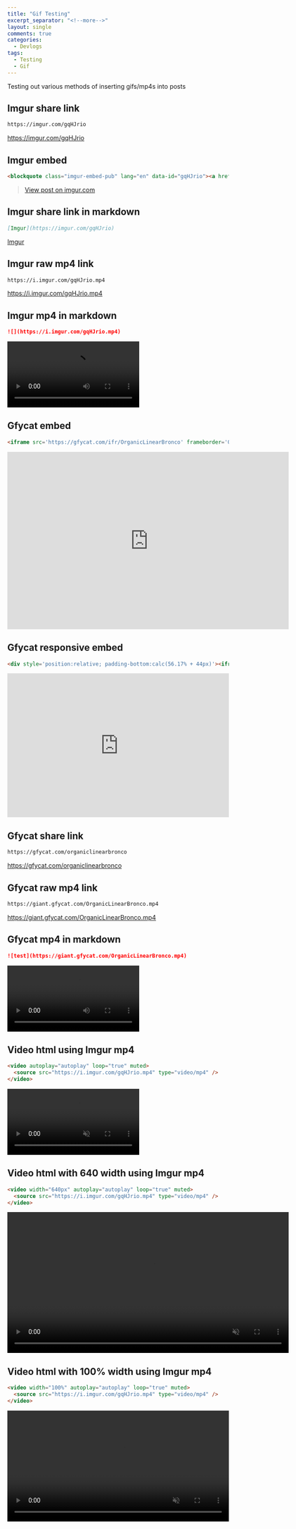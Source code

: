```yaml
---
title: "Gif Testing"
excerpt_separator: "<!--more-->"
layout: single
comments: true
categories:
  - Devlogs
tags:
  - Testing
  - Gif
---
```


Testing out various methods of inserting gifs/mp4s into posts

## Imgur share link

```md
https://imgur.com/gqHJrio
```

https://imgur.com/gqHJrio

## Imgur embed

```md
<blockquote class="imgur-embed-pub" lang="en" data-id="gqHJrio"><a href="https://imgur.com/gqHJrio">View post on imgur.com</a></blockquote><script async src="//s.imgur.com/min/embed.js" charset="utf-8"></script>
```

<blockquote class="imgur-embed-pub" lang="en" data-id="gqHJrio"><a href="https://imgur.com/gqHJrio">View post on imgur.com</a></blockquote><script async src="//s.imgur.com/min/embed.js" charset="utf-8"></script>

## Imgur share link in markdown

```md
[Imgur](https://imgur.com/gqHJrio)
```

[Imgur](https://imgur.com/gqHJrio)

## Imgur raw mp4 link

```md
https://i.imgur.com/gqHJrio.mp4
```

https://i.imgur.com/gqHJrio.mp4

## Imgur mp4 in markdown

```md
![](https://i.imgur.com/gqHJrio.mp4)
```

![test](https://i.imgur.com/gqHJrio.mp4)

## Gfycat embed

```md
<iframe src='https://gfycat.com/ifr/OrganicLinearBronco' frameborder='0' scrolling='no' allowfullscreen width='640' height='403'></iframe>
```

<iframe src='https://gfycat.com/ifr/OrganicLinearBronco' frameborder='0' scrolling='no' allowfullscreen width='640' height='403'></iframe>

## Gfycat responsive embed

```md
<div style='position:relative; padding-bottom:calc(56.17% + 44px)'><iframe src='https://gfycat.com/ifr/OrganicLinearBronco' frameborder='0' scrolling='no' width='100%' height='100%' style='position:absolute;top:0;left:0;' allowfullscreen></iframe></div>
```

<div style='position:relative; padding-bottom:calc(56.17% + 44px)'><iframe src='https://gfycat.com/ifr/OrganicLinearBronco' frameborder='0' scrolling='no' width='100%' height='100%' style='position:absolute;top:0;left:0;' allowfullscreen></iframe></div>

## Gfycat share link

```md
https://gfycat.com/organiclinearbronco
```

https://gfycat.com/organiclinearbronco

## Gfycat raw mp4 link

```md
https://giant.gfycat.com/OrganicLinearBronco.mp4
```

https://giant.gfycat.com/OrganicLinearBronco.mp4

## Gfycat mp4 in markdown

```md
![test](https://giant.gfycat.com/OrganicLinearBronco.mp4)
```

![test](https://giant.gfycat.com/OrganicLinearBronco.mp4)

## Video html using Imgur mp4

```md
<video autoplay="autoplay" loop="true" muted>
  <source src="https://i.imgur.com/gqHJrio.mp4" type="video/mp4" />
</video>
```

<video autoplay="autoplay" loop="true" muted>
  <source src="https://i.imgur.com/gqHJrio.mp4" type="video/mp4" />
</video>

## Video html with 640 width using Imgur mp4

```md
<video width="640px" autoplay="autoplay" loop="true" muted>
  <source src="https://i.imgur.com/gqHJrio.mp4" type="video/mp4" />
</video>
```

<video width="640px" autoplay="autoplay" loop="true" muted>
  <source src="https://i.imgur.com/gqHJrio.mp4" type="video/mp4" />
</video>

## Video html with 100% width using Imgur mp4

```md
<video width="100%" autoplay="autoplay" loop="true" muted>
  <source src="https://i.imgur.com/gqHJrio.mp4" type="video/mp4" />
</video>
```

<video width="100%" autoplay="autoplay" loop="true" muted>
  <source src="https://i.imgur.com/gqHJrio.mp4" type="video/mp4" />
</video>
